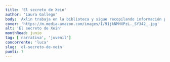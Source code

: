 ```yaml
---
title: 'El secreto de Xein'
author: 'Laura Gallego'
body: 'Axlin trabaja en la biblioteca y sigue recopilando información para completar su bestiario mientras investiga una presencia inusual de monstruos dentro de los muros de la Ciudadela. Además, al intentar ayudar a su amigo Dex con un problema personal se ve envuelta en un conflicto que implica a varias familias aristocráticas de la ciudad vieja.'
cover: 'https://m.media-amazon.com/images/I/91jkNMHXPzL._SY342_.jpg'
alt: 'El secreto de Xein'
monthRead: junio
tag: ['narrativa', 'juvenil']
concorrente: 'luca'
slug: 'el-secreto-de-xein'
punti: 7
---
```

